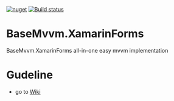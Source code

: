 [![nuget](https://img.shields.io/badge/Nuget-BaseMvvm.XamarinForms-brightgreen.svg?maxAge=259200)](https://www.nuget.org/packages/BaseMvvm.XamarinForms)
[![Build status](https://ci.appveyor.com/api/projects/status/wytjnktqavu5hfs2?svg=true)](https://ci.appveyor.com/project/msx752/basemvvm-xamarinforms)

# BaseMvvm.XamarinForms
BaseMvvm.XamarinForms all-in-one easy mvvm implementation

# Gudeline
- go to [Wiki](https://github.com/msx752/BaseMvvm.XamarinForms/wiki)
